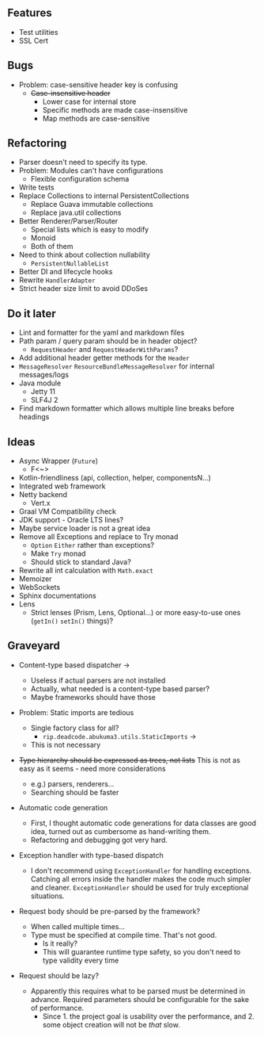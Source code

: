 ## Features

- Test utilities
- SSL Cert

## Bugs

- Problem: case-sensitive header key is confusing
  - ~~Case-insensitive header~~
    - Lower case for internal store
    - Specific methods are made case-insensitive
    - Map methods are case-sensitive

## Refactoring

- Parser doesn't need to specify its type.
- Problem: Modules can't have configurations
  - Flexible configuration schema
- Write tests
- Replace Collections to internal PersistentCollections
  - Replace Guava immutable collections
  - Replace java.util collections
- Better Renderer/Parser/Router
  - Special lists which is easy to modify
  - Monoid
  - Both of them
- Need to think about collection nullability
  - `PersistentNullableList`
- Better DI and lifecycle hooks
- Rewrite `HandlerAdapter`
- Strict header size limit to avoid DDoSes

## Do it later

- Lint and formatter for the yaml and markdown files
- Path param / query param should be in header object?
  - `RequestHeader` and `RequestHeaderWithParams`?
- Add additional header getter methods for the `Header`
- `MessageResolver` `ResourceBundleMessageResolver` for internal messages/logs
- Java module
  - Jetty 11
  - SLF4J 2
- Find markdown formatter which allows multiple line breaks before headings

## Ideas

- Async Wrapper (`Future`)
  - F\<~>
- Kotlin-friendliness (api, collection, helper, componentsN...)
- Integrated web framework
- Netty backend
  - Vert.x
- Graal VM Compatibility check
- JDK support - Oracle LTS lines?
- Maybe service loader is not a great idea
- Remove all Exceptions and replace to Try monad
  - `Option` `Either` rather than exceptions?
  - Make `Try` monad
  - Should stick to standard Java?
- Rewrite all int calculation with `Math.exact`
- Memoizer
- WebSockets
- Sphinx documentations
- Lens
  - Strict lenses (Prism, Lens, Optional...) or more easy-to-use ones (`getIn()`
    `setIn()` things)?

## Graveyard

- Content-type based dispatcher ->

  - Useless if actual parsers are not installed
  - Actually, what needed is a content-type based parser?
  - Maybe frameworks should have those

- Problem: Static imports are tedious

  - Single factory class for all?
    - `rip.deadcode.abukuma3.utils.StaticImports` ->
  - This is not necessary

- ~~Type hierarchy should be expressed as trees, not lists~~ This is not as easy
  as it seems - need more considerations

  - e.g.) parsers, renderers...
  - Searching should be faster

- Automatic code generation

  - First, I thought automatic code generations for data classes are good idea,
    turned out as cumbersome as hand-writing them.
  - Refactoring and debugging got very hard.

- Exception handler with type-based dispatch

  - I don't recommend using `ExceptionHandler` for handling exceptions. Catching
    all errors inside the handler makes the code much simpler and cleaner.
    `ExceptionHandler` should be used for truly exceptional situations.

- Request body should be pre-parsed by the framework?

  - When called multiple times...
  - Type must be specified at compile time. That's not good.
    - Is it really?
    - This will guarantee runtime type safety, so you don't need to type
      validity every time

- Request should be lazy?

  - Apparently this requires what to be parsed must be determined in advance.
    Required parameters should be configurable for the sake of performance.
    - Since 1. the project goal is usability over the performance, and 2. some
      object creation will not be *that* slow.
